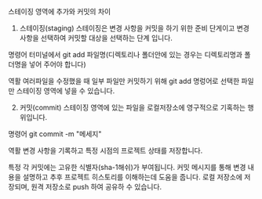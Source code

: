 스테이징 영역에 추가와 커밋의 차이

1. 스테이징(staging) 
스테이징은 변경 사항을 커밋을 하기 위한 준비 단게이고 변경 사항을 선택하여 커밋할 대상을 선택하는 단계 입니다.

명령어
터미널에서 git add 파일명(디렉토리나 폴더안에 있는 경우는 디렉토리명과 폴더명을 넣어 주어야 합니다)

역활 
여러파일을 수정했을 때 일부 파일만 커밋하기 위해 git add 명렁어로 선택한 파일만 스테이징 영역에 넣을 수 있습니다.

2. 커밋(commit)
스테이징 영역에 있는 파일을 로컬저장소에 영구적으로 기혹하는 행위입니다.

명령어
git commit -m "메세지"

역활
변경 사항을 기록하고 특정 시점의 프로젝트 상태를 저장합니다.

특정
각 커밋에는 고유한 식별자(sha-1해쉬)가 부여됩니다.
커밋 메시지를 통해 변경 내용을 설명하고 추후 프로젝트 히스토리를 이해하는데 도움을 줍니다.
로컬 저장소에 저장되며, 원격 저장소로 push 하여 공유하 수 있습니다.